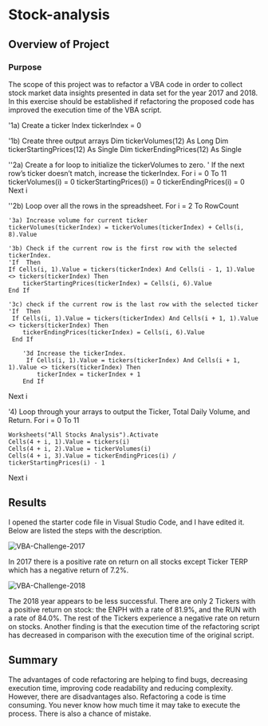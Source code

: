 # Stock-analysis

## Overview of Project
### Purpose
The scope of this project was to refactor a VBA code in order to collect stock market data insights presented in data set for the year 2017 and 2018. In this exercise should be established if refactoring the proposed code has improved the execution time of the VBA script.

 '1a) Create a ticker Index
  tickerIndex = 0

 '1b) Create three output arrays
  Dim tickerVolumes(12) As Long
  Dim tickerStartingPrices(12) As Single
  Dim tickerEndingPrices(12) As Single

''2a) Create a for loop to initialize the tickerVolumes to zero.
' If the next row’s ticker doesn’t match, increase the tickerIndex.
For i = 0 To 11
    tickerVolumes(i) = 0
    tickerStartingPrices(i) = 0
    tickerEndingPrices(i) = 0
Next i

''2b) Loop over all the rows in the spreadsheet.
For i = 2 To RowCount

    '3a) Increase volume for current ticker
    tickerVolumes(tickerIndex) = tickerVolumes(tickerIndex) + Cells(i, 8).Value
    
    '3b) Check if the current row is the first row with the selected tickerIndex.
    'If  Then
    If Cells(i, 1).Value = tickers(tickerIndex) And Cells(i - 1, 1).Value <> tickers(tickerIndex) Then
        tickerStartingPrices(tickerIndex) = Cells(i, 6).Value
    End If
    
    '3c) check if the current row is the last row with the selected ticker
    'If  Then
     If Cells(i, 1).Value = tickers(tickerIndex) And Cells(i + 1, 1).Value <> tickers(tickerIndex) Then
        tickerEndingPrices(tickerIndex) = Cells(i, 6).Value
     End If

        '3d Increase the tickerIndex.
         If Cells(i, 1).Value = tickers(tickerIndex) And Cells(i + 1, 1).Value <> tickers(tickerIndex) Then
            tickerIndex = tickerIndex + 1
        End If

Next i

'4) Loop through your arrays to output the Ticker, Total Daily Volume, and Return.
For i = 0 To 11
    
    Worksheets("All Stocks Analysis").Activate
    Cells(4 + i, 1).Value = tickers(i)
    Cells(4 + i, 2).Value = tickerVolumes(i)
    Cells(4 + i, 3).Value = tickerEndingPrices(i) / tickerStartingPrices(i) - 1
    
Next i

## Results
I opened the starter code file in Visual Studio Code, and I have edited it. Below are listed the steps with the description.
 
<img src="https://i.ibb.co/P1KmdL1/VBA-Challenge-2017.png" alt="VBA-Challenge-2017" border="0">

In 2017 there is a positive rate on return on all stocks except Ticker TERP which has a negative return of 7.2%. 

<img src="https://i.ibb.co/3mz1bRZ/VBA-Challenge-2018.png" alt="VBA-Challenge-2018" border="0">

The 2018 year appears to be less successful. There are only 2 Tickers with a positive return on stock: the ENPH with a rate of 81.9%, and the RUN with a rate of 84.0%. The rest of the Tickers experience a negative rate on return on stocks.
Another finding is that the execution time of the refactoring script has decreased in comparison with the execution time of the original script.

## Summary
The advantages of code refactoring are helping to find bugs, decreasing execution time, improving code readability and reducing complexity. 
However, there are disadvantages also. Refactoring a code is time consuming. You never know how much time it may take to execute the process. There is also a chance of mistake. 
